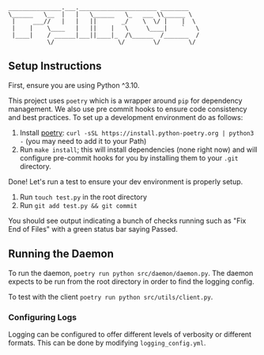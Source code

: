     _______________.___.______________________ ________
    \______   \__  |   |   \______   \_   ___ \\______ \
     |     ___//   |   |   ||       _/    \  \/ |    |  \
     |    |    \____   |   ||    |   \     \____|    `   \
     |____|    / ______|___||____|_  /\______  /_______  /
               \/                  \/        \/        \/

## Setup Instructions
First, ensure you are using Python ^3.10.

This project uses `poetry` which is a wrapper around `pip` for dependency management. We also use pre commit hooks to ensure code consistency and best practices. To set up a development environment do as follows:

1. Install [poetry](https://python-poetry.org/docs/): `curl -sSL https://install.python-poetry.org | python3 -` (you may need to add it to your Path)
2. Run `make install`; this will install dependencies (none right now) and will configure pre-commit hooks for you by installing them to your `.git` directory.

Done! Let's run a test to ensure your dev environment is properly setup.

1. Run `touch test.py` in the root directory
2. Run `git add test.py && git commit`

You should see output indicating a bunch of checks running such as "Fix End of Files" with a green status bar saying Passed.

## Running the Daemon

To run the daemon, `poetry run python src/daemon/daemon.py`. The daemon expects to be run from the root directory in order to find the logging config.

To test with the client `poetry run python src/utils/client.py`.

### Configuring Logs
Logging can be configured to offer different levels of verbosity or different formats. This can be done by modifying `logging_config.yml`.
